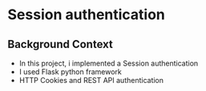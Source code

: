# Session authentication

## Background Context
- In this project, i implemented a Session authentication
- I used Flask python framework
- HTTP Cookies and REST API authentication
